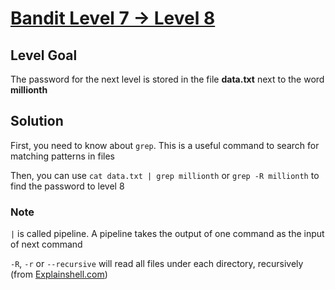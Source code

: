 # [Bandit Level 7 → Level 8](https://overthewire.org/wargames/bandit/bandit8.html)
## Level Goal

The password for the next level is stored in the file **data.txt** next to the word **millionth**

## Solution

First, you need to know about `grep`. This is a useful command to search for matching patterns in files

Then, you can use `cat data.txt | grep millionth` or `grep -R millionth` to find the password to level 8

### Note

`|` is called pipeline. A pipeline takes the output of one command as the input of next command

`-R`, `-r` or `--recursive` will read all files under each directory, recursively (from [Explainshell.com](https://explainshell.com/explain?cmd=grep+-R+millionth))
